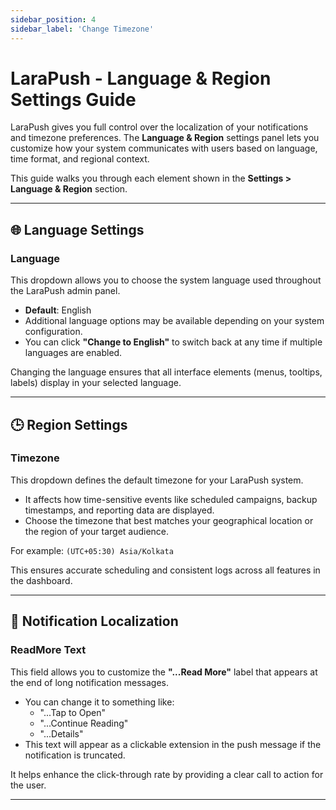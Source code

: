 ```yaml
---
sidebar_position: 4
sidebar_label: 'Change Timezone'
---
```

# LaraPush - Language & Region Settings Guide

LaraPush gives you full control over the localization of your notifications and timezone preferences. The **Language & Region** settings panel lets you customize how your system communicates with users based on language, time format, and regional context.

This guide walks you through each element shown in the **Settings > Language & Region** section.

---

## 🌐 Language Settings

### **Language**
This dropdown allows you to choose the system language used throughout the LaraPush admin panel.

- **Default**: English
- Additional language options may be available depending on your system configuration.
- You can click **"Change to English"** to switch back at any time if multiple languages are enabled.

Changing the language ensures that all interface elements (menus, tooltips, labels) display in your selected language.

---

## 🕒 Region Settings

### **Timezone**
This dropdown defines the default timezone for your LaraPush system.

- It affects how time-sensitive events like scheduled campaigns, backup timestamps, and reporting data are displayed.
- Choose the timezone that best matches your geographical location or the region of your target audience.

For example:
`(UTC+05:30) Asia/Kolkata`

This ensures accurate scheduling and consistent logs across all features in the dashboard.

---

## 🔗 Notification Localization

### **ReadMore Text**
This field allows you to customize the **"...Read More"** label that appears at the end of long notification messages.

- You can change it to something like:
  - "...Tap to Open"
  - "...Continue Reading"
  - "...Details"
- This text will appear as a clickable extension in the push message if the notification is truncated.

It helps enhance the click-through rate by providing a clear call to action for the user.

---